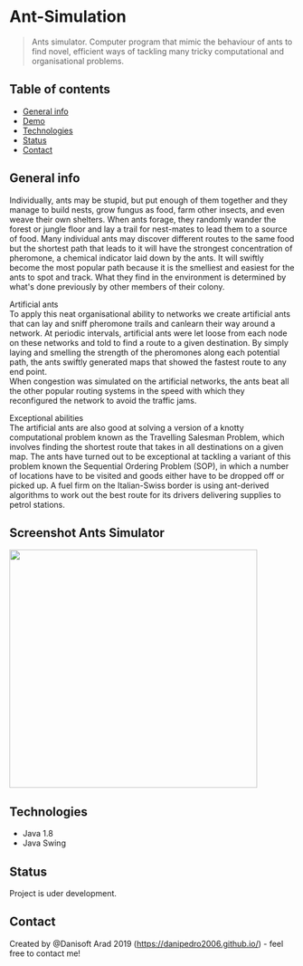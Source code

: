 # Ant-Simulation
> Ants simulator. Computer program that mimic the behaviour of ants to find novel, efficient ways of tackling many tricky computational and organisational problems.

## Table of contents
* [General info](#general-info)
* [Demo](#Demo)
* [Technologies](#technologies)
* [Status](#status)
* [Contact](#contact)

## General info
Individually, ants may be stupid, but put enough of them together and they manage to build nests, grow fungus as food, farm other insects, and even weave their own shelters. When ants forage, they randomly wander the forest or jungle floor and lay a trail for nest-mates to lead them to a source of food. Many individual ants may discover different routes to the same food but the shortest path that leads to it will have the strongest concentration of pheromone, a chemical indicator laid down by the ants. It will swiftly become the most popular path because it is the smelliest and easiest for the ants to spot and track.
What they find in the environment is determined by what's done previously by other members of their colony.

Artificial ants   
To apply this neat organisational ability to networks we create artificial ants that can lay and sniff pheromone trails and canlearn their way around a network. At periodic intervals, artificial ants were let loose from each node on these networks and told to find a route to a given destination. By simply laying and smelling the strength of the pheromones along each potential path, the ants swiftly generated maps that showed the fastest route to any end point.  
When congestion was simulated on the artificial networks, the ants beat all the other popular routing systems in the speed with which they reconfigured the network to avoid the traffic jams.  

Exceptional abilities    
The artificial ants are also good at solving a version of a knotty computational problem known as the Travelling Salesman Problem, which involves finding the shortest route that takes in all destinations on a given map.  The ants have turned out to be exceptional at tackling a variant of this problem known the Sequential Ordering Problem (SOP), in which a number of locations have to be visited and goods either have to be dropped off or picked up.  A fuel firm on the Italian-Swiss border is using ant-derived algorithms to work out the best route for its drivers delivering supplies to petrol stations.  
 
## Screenshot Ants Simulator
<img src=https://github.com/danipedro2006/Ants-Simulation/blob/main/lmHzYvkJ2I.gif width="438"  height="421">
 
## Technologies
* Java 1.8
* Java Swing

## Status
Project is uder development.

## Contact
Created by @Danisoft Arad 2019 (https://danipedro2006.github.io/) - feel free to contact me!